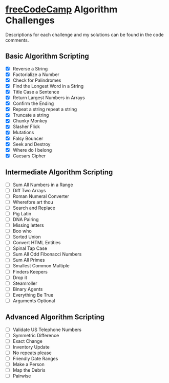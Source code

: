 # [freeCodeCamp](http://www.freecodecamp.com) Algorithm Challenges
Descriptions for each challenge and my solutions can be found in the code comments.
## Basic Algorithm Scripting
- [x] Reverse a String
- [x] Factorialize a Number
- [x] Check for Palindromes
- [x] Find the Longest Word in a String
- [x] Title Case a Sentence
- [x] Return Largest Numbers in Arrays
- [x] Confirm the Ending
- [x] Repeat a string repeat a string
- [x] Truncate a string
- [x] Chunky Monkey
- [x] Slasher Flick
- [x] Mutations
- [x] Falsy Bouncer
- [x] Seek and Destroy
- [x] Where do I belong
- [x] Caesars Cipher

## Intermediate Algorithm Scripting

- [ ] Sum All Numbers in a Range
- [ ] Diff Two Arrays
- [ ] Roman Numeral Converter
- [ ] Wherefore art thou
- [ ] Search and Replace
- [ ] Pig Latin
- [ ] DNA Pairing
- [ ] Missing letters
- [ ] Boo who
- [ ] Sorted Union
- [ ] Convert HTML Entities
- [ ] Spinal Tap Case
- [ ] Sum All Odd Fibonacci Numbers
- [ ] Sum All Primes
- [ ] Smallest Common Multiple
- [ ] Finders Keepers
- [ ] Drop it
- [ ] Steamroller
- [ ] Binary Agents
- [ ] Everything Be True
- [ ] Arguments Optional

## Advanced Algorithm Scripting

- [ ] Validate US Telephone Numbers
- [ ] Symmetric Difference
- [ ] Exact Change
- [ ] Inventory Update
- [ ] No repeats please
- [ ] Friendly Date Ranges
- [ ] Make a Person
- [ ] Map the Debris
- [ ] Pairwise
